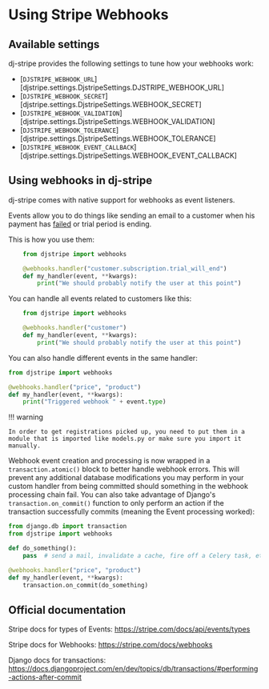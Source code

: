 # Using Stripe Webhooks

## Available settings

dj-stripe provides the following settings to tune how your webhooks work:

-   [`DJSTRIPE_WEBHOOK_URL`][djstripe.settings.DjstripeSettings.DJSTRIPE_WEBHOOK_URL]
-   [`DJSTRIPE_WEBHOOK_SECRET`][djstripe.settings.DjstripeSettings.WEBHOOK_SECRET]
-   [`DJSTRIPE_WEBHOOK_VALIDATION`][djstripe.settings.DjstripeSettings.WEBHOOK_VALIDATION]
-   [`DJSTRIPE_WEBHOOK_TOLERANCE`][djstripe.settings.DjstripeSettings.WEBHOOK_TOLERANCE]
-   [`DJSTRIPE_WEBHOOK_EVENT_CALLBACK`][djstripe.settings.DjstripeSettings.WEBHOOK_EVENT_CALLBACK]

## Using webhooks in dj-stripe

dj-stripe comes with native support for webhooks as event listeners.

Events allow you to do things like sending an email to a customer when
his payment has
[failed](https://stripe.com/docs/receipts#failed-payment-alerts)
or trial period is ending.

This is how you use them:

```python
    from djstripe import webhooks

    @webhooks.handler("customer.subscription.trial_will_end")
    def my_handler(event, **kwargs):
        print("We should probably notify the user at this point")
```

You can handle all events related to customers like this:

```py
    from djstripe import webhooks

    @webhooks.handler("customer")
    def my_handler(event, **kwargs):
        print("We should probably notify the user at this point")
```

You can also handle different events in the same handler:

```py
from djstripe import webhooks

@webhooks.handler("price", "product")
def my_handler(event, **kwargs):
    print("Triggered webhook " + event.type)
```

!!! warning

    In order to get registrations picked up, you need to put them in a
    module that is imported like models.py or make sure you import it manually.

Webhook event creation and processing is now wrapped in a
`transaction.atomic()` block to better handle webhook errors. This will
prevent any additional database modifications you may perform in your
custom handler from being committed should something in the webhook
processing chain fail. You can also take advantage of Django's
`transaction.on_commit()` function to only perform an action if the
transaction successfully commits (meaning the Event processing worked):

```py
from django.db import transaction
from djstripe import webhooks

def do_something():
    pass  # send a mail, invalidate a cache, fire off a Celery task, etc.

@webhooks.handler("price", "product")
def my_handler(event, **kwargs):
    transaction.on_commit(do_something)
```

## Official documentation

Stripe docs for types of Events:
<https://stripe.com/docs/api/events/types>

Stripe docs for Webhooks: <https://stripe.com/docs/webhooks>

Django docs for transactions:
<https://docs.djangoproject.com/en/dev/topics/db/transactions/#performing-actions-after-commit>
